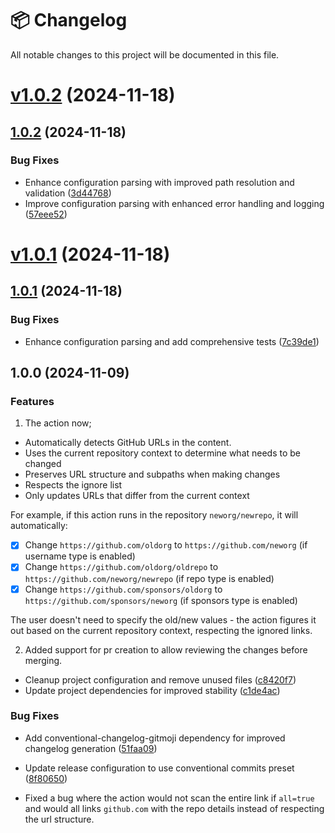 # 📦 Changelog

All notable changes to this project will be documented in this file.


# [v1.0.2](https://github.com/vixshan/linkapp/compare/v1.0.1...v1.0.2) (2024-11-18)



## [1.0.2](https://github.com/vixshan/linkapp/compare/v1.0.1...v1.0.2) (2024-11-18)

### Bug Fixes

* Enhance configuration parsing with improved path resolution and validation ([3d44768](https://github.com/vixshan/linkapp/commit/3d447682f2bdd02adf5fb0c493a6cb27f4dc1ffa))
* Improve configuration parsing with enhanced error handling and logging ([57eee52](https://github.com/vixshan/linkapp/commit/57eee5292e843edce2e5a9b0ee0fad7d2a399584))

# [v1.0.1](https://github.com/vixshan/linkapp/compare/v1.0.0...v1.0.1) (2024-11-18)



## [1.0.1](https://github.com/vixshan/linkapp/compare/v1.0.0...v1.0.1) (2024-11-18)

### Bug Fixes

* Enhance configuration parsing and add comprehensive tests ([7c39de1](https://github.com/vixshan/linkapp/commit/7c39de174b2daa8b7a22028670c89e601c951876))

## 1.0.0 (2024-11-09)

### Features
1. The action now; 
  - Automatically detects GitHub URLs in the content.
  - Uses the current repository context to determine what needs to be changed
  - Preserves URL structure and subpaths when making changes
  - Respects the ignore list
  - Only updates URLs that differ from the current context

For example, if this action runs in the repository `neworg/newrepo`, it will automatically:

- [x] Change `https://github.com/oldorg` to `https://github.com/neworg` (if username type is enabled)
- [x] Change `https://github.com/oldorg/oldrepo` to `https://github.com/neworg/newrepo` (if repo type is enabled)
- [x] Change `https://github.com/sponsors/oldorg` to `https://github.com/sponsors/neworg` (if sponsors type is enabled)

The user doesn't need to specify the old/new values - the action figures it out based on the current repository context, respecting the ignored links.

2. Added support for pr creation to allow reviewing the changes before merging.

* Cleanup project configuration and remove unused files ([c8420f7](https://github.com/vixshan/linkapp/commit/c8420f746e3d644f33e7d2f087eb379111bf09b7))
* Update project dependencies for improved stability ([c1de4ac](https://github.com/vixshan/linkapp/commit/c1de4acb9ad98283d3c9715376f142a8eda294ce))

### Bug Fixes

* Add conventional-changelog-gitmoji dependency for improved changelog generation ([51faa09](https://github.com/vixshan/linkapp/commit/51faa09ea6885ccd1d8b649f7e9c7dcbf9ae03d1))
* Update release configuration to use conventional commits preset ([8f80650](https://github.com/vixshan/linkapp/commit/8f8065024aaace790e92354bd4e37056072d74e9))

* Fixed a bug where the action would not scan the entire link if `all=true` and would all links `github.com` with the repo details instead of respecting the url structure.